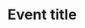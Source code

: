 ---
startdate:  
starttime: ""

eventtype: "Workshop"

title: "Event title"
linktitle: "Even link title"
image: ""

location: "HSBXL"
price: "free contribution"
---